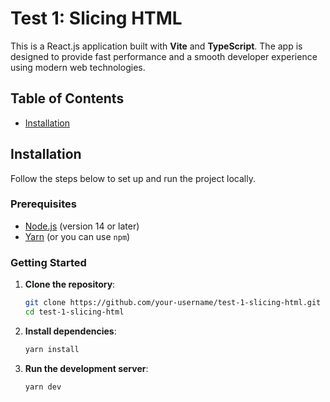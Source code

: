 # Test 1: Slicing HTML

This is a React.js application built with **Vite** and **TypeScript**. The app is designed to provide fast performance and a smooth developer experience using modern web technologies.

## Table of Contents
- [Installation](#installation)

## Installation

Follow the steps below to set up and run the project locally.

### Prerequisites

- [Node.js](https://nodejs.org/en/) (version 14 or later)
- [Yarn](https://classic.yarnpkg.com/en/docs/install/) (or you can use `npm`)

### Getting Started

1. **Clone the repository**:
   ```bash
   git clone https://github.com/your-username/test-1-slicing-html.git
   cd test-1-slicing-html

2. **Install dependencies**:
   ```bash
   yarn install

1. **Run the development server**:
   ```bash
   yarn dev

